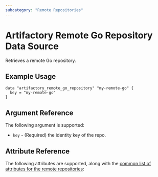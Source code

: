 ```yaml
---
subcategory: "Remote Repositories"
---
```

# Artifactory Remote Go Repository Data Source

Retrieves a remote Go repository.

## Example Usage

```hcl
data "artifactory_remote_go_repository" "my-remote-go" {
  key = "my-remote-go"
}
```

## Argument Reference

The following argument is supported:

* `key` - (Required) the identity key of the repo.

## Attribute Reference

The following attributes are supported, along with the [common list of attributes for the remote repositories](remote.md):